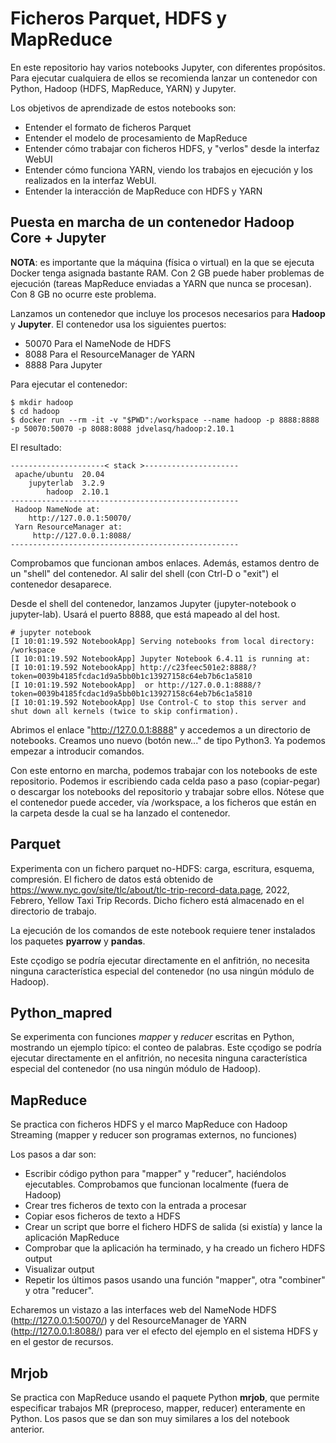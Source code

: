 # Ficheros Parquet, HDFS y MapReduce
En este repositorio hay varios notebooks Jupyter, con diferentes propósitos. Para ejecutar cualquiera de ellos se recomienda lanzar un contenedor con Python, Hadoop (HDFS, MapReduce, YARN) y Jupyter. 

Los objetivos de aprendizade de estos notebooks son:

* Entender el formato de ficheros Parquet
* Entender el modelo de procesamiento de MapReduce
* Entender cómo trabajar con ficheros HDFS, y "verlos" desde la interfaz WebUI
* Entender cómo funciona YARN, viendo los trabajos en ejecución y los realizados en la interfaz WebUI.
* Entender la interacción de MapReduce con HDFS y YARN

## Puesta en marcha de un contenedor Hadoop Core + Jupyter
**NOTA**: es importante que la máquina (física o virtual) en la que se ejecuta Docker tenga asignada bastante RAM. Con 2 GB puede haber problemas de ejecución (tareas MapReduce enviadas a YARN que nunca se procesan). Con 8 GB no ocurre este problema. 

Lanzamos un contenedor que incluye los procesos necesarios para **Hadoop** y **Jupyter**. El contenedor usa los siguientes puertos:

* 50070 Para el NameNode de HDFS
* 8088 Para el ResourceManager de YARN
* 8888 Para Jupyter

Para ejecutar el contenedor:

```shell
$ mkdir hadoop
$ cd hadoop
$ docker run --rm -it -v "$PWD":/workspace --name hadoop -p 8888:8888 -p 50070:50070 -p 8088:8088 jdvelasq/hadoop:2.10.1
```

El resultado:

```shell
---------------------< stack >---------------------
 apache/ubuntu  20.04
    jupyterlab  3.2.9
        hadoop  2.10.1
---------------------------------------------------
 Hadoop NameNode at: 
    http://127.0.0.1:50070/
 Yarn ResourceManager at: 
     http://127.0.0.1:8088/
---------------------------------------------------
```

Comprobamos que funcionan ambos enlaces. Además, estamos dentro de un "shell" del contenedor. Al salir del shell (con Ctrl-D o "exit") el contenedor desaparece. 

Desde el shell del contenedor, lanzamos Jupyter (jupyter-notebook o jupyter-lab). Usará el puerto 8888, que está mapeado al del host. 

```shell
# jupyter notebook 
[I 10:01:19.592 NotebookApp] Serving notebooks from local directory: /workspace
[I 10:01:19.592 NotebookApp] Jupyter Notebook 6.4.11 is running at:
[I 10:01:19.592 NotebookApp] http://c23feec501e2:8888/?token=0039b4185fcdac1d9a5bb0b1c13927158c64eb7b6c1a5810
[I 10:01:19.592 NotebookApp]  or http://127.0.0.1:8888/?token=0039b4185fcdac1d9a5bb0b1c13927158c64eb7b6c1a5810
[I 10:01:19.592 NotebookApp] Use Control-C to stop this server and shut down all kernels (twice to skip confirmation).
```

Abrimos el enlace "http://127.0.0.1:8888" y accedemos a un directorio de notebooks. Creamos uno nuevo (botón new..." de tipo Python3. Ya podemos empezar a introducir comandos. 

Con este entorno en marcha, podemos trabajar con los notebooks de este repositorio. Podemos ir escribiendo cada celda paso a paso (copiar-pegar) o descargar los notebooks del repositorio y trabajar sobre ellos. Nótese que el contenedor puede acceder, vía /workspace, a los ficheros que están en la carpeta desde la cual se ha lanzado el contenedor. 

## Parquet
Experimenta con un fichero parquet no-HDFS: carga, escritura, esquema, compresión. El fichero de datos está obtenido de https://www.nyc.gov/site/tlc/about/tlc-trip-record-data.page, 2022, Febrero, Yellow Taxi Trip Records. Dicho fichero está almacenado en el directorio de trabajo. 

La ejecución de los comandos de este notebook requiere tener instalados los paquetes **pyarrow** y **pandas**. 

Este cçodigo se podría ejecutar directamente en el anfitrión, no necesita ninguna característica especial del contenedor (no usa ningún módulo de Hadoop). 

## Python_mapred
Se experimenta con funciones *mapper* y *reducer* escritas en Python, mostrando un ejemplo típico: el conteo de palabras. Este cçodigo se podría ejecutar directamente en el anfitrión, no necesita ninguna característica especial del contenedor (no usa ningún módulo de Hadoop). 

## MapReduce 
Se practica con ficheros HDFS y el marco MapReduce con Hadoop Streaming (mapper y reducer son programas externos, no funciones)

Los pasos a dar son:

* Escribir código python para "mapper" y "reducer", haciéndolos ejecutables. Comprobamos que funcionan localmente (fuera de Hadoop)
* Crear tres ficheros de texto con la entrada a procesar
* Copiar esos ficheros de texto a HDFS
* Crear un script que borre el fichero HDFS de salida (si existía) y lance la aplicación MapReduce
* Comprobar que la aplicación ha terminado, y ha creado un fichero HDFS output
* Visualizar output
* Repetir los últimos pasos usando una función "mapper", otra "combiner" y otra "reducer".

Echaremos un vistazo a las interfaces web del NameNode HDFS (http://127.0.0.1:50070/) y del ResourceManager de YARN (http://127.0.0.1:8088/) para ver el efecto del ejemplo en el sistema HDFS y en el gestor de recursos. 

## Mrjob
Se practica con MapReduce usando el paquete Python **mrjob**, que permite especificar trabajos MR (preproceso, mapper, reducer) enteramente en Python. Los pasos que se dan son muy similares a los del notebook anterior. 

